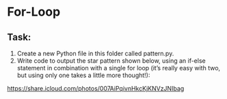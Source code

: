 # For-Loop

## Task:
1. Create a new Python file in this folder called pattern.py.
2. Write code to output the star pattern shown below, using an if-else
statement in combination with a single for loop (it’s really easy with two,
but using only one takes a little more thought!):

https://share.icloud.com/photos/007AiPqivnHkcKjKNVzJNIbag

